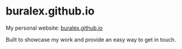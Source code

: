 # buralex.github.io

My personal website: [buralex.github.io](https://buralex.github.io)

Built to showcase my work and provide an easy way to get in touch.

